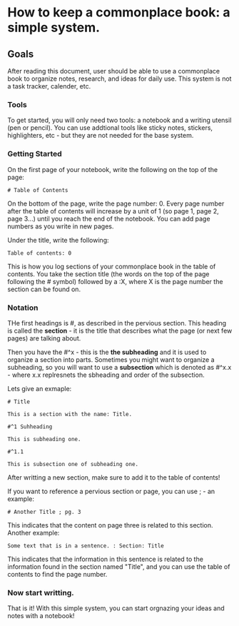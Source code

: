 # How to keep a commonplace book: a simple system. 

## Goals

After reading this document, user should be able to use a commonplace book to organize notes, research, and ideas for daily use. This system is not a task tracker, calender, etc.

### Tools

To get started, you will only need two tools: a notebook and a writing utensil (pen or pencil). You can use addtional tools like sticky notes, stickers, highlighters, etc - but they are not needed for the base system. 

### Getting Started

On the first page of your notebook, write the following on the top of the page:

 ``` 
# Table of Contents 
 ``` 

On the bottom of the page, write the page number: 0. Every page number after the table of contents will increase by a unit of 1 (so page 1, page 2, page 3...) until you reach the end of the notebook. You can add page numbers as you write in new pages. 

Under the title, write the following:

 ``` 
Table of contents: 0
 ``` 

This is how you log sections of your commonplace book in the table of contents. You take the section title (the words on the top of the page following the # symbol) followed by a :X, where X is the page number the section can be found on. 

### Notation 

THe first headings is #, as described in the pervious section. This heading is called the **section** - it is the title that describes what the page (or next few pages) are talking about. 

Then you have the #^x - this is the **the subheading** and it is used to organize a section into parts. Sometimes you might want to organize a subheading, so you will want to use a **subsection** which is denoted as #^x.x - where x.x replresnets the sbheading and order of the subsection.

Lets give an exmaple:

 ``` 
# Title

This is a section with the name: Title.

#^1 Suhheading

This is subheading one.

#^1.1

This is subsection one of subheading one.
 ```

After writting a new section, make sure to add it to the table of contents!

If you want to reference a pervious section or page, you can use ; - an example:

 ```
# Another Title ; pg. 3
 ```

This indicates that the content on page three is related to this section. Another example:

 ```
Some text that is in a sentence. : Section: Title
 ```
This indicates that the information in this sentence is related to the information found in the section named "Title", and you can use the table of contents to find the page number. 

### Now start writting. 

That is it! With this simple system, you can start orgnazing your ideas and notes with a notebook! 



